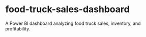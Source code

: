 # food-truck-sales-dashboard
A Power BI dashboard analyzing food truck sales, inventory, and profitability.
